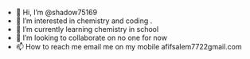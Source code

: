 - 👋 Hi, I’m @shadow75169
- 👀 I’m interested in chemistry and coding .
- 🌱 I’m currently learning chemistry in school
- 💞️ I’m looking to collaborate on no one for now
- 📫 How to reach me email me on my mobile afifsalem7722gmail.com

<!---
shadow75169/shadow75169 is a ✨ special ✨ repository because its `README.md` (this file) appears on your GitHub profile.
You can click the Preview link to take a look at your changes.
--->
